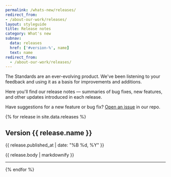 ```yaml
---
permalink: /whats-new/releases/
redirect_from:
- /about-our-work/releases/
layout: styleguide
title: Release notes
category: What's new
subnav:
  data: releases
  href: ['#version-%', name]
  text: name
redirect_from:
  - /about-our-work/releases/
---
```

<p class="usa-font-lead">The Standards are an ever-evolving product. We've been listening to your feedback and using it as a basis for improvements and additions.</p>

<p class="usa-font-lead">Here you'll find our release notes — summaries of bug fixes, new features, and other updates introduced in each release.</p>

Have suggestions for a new feature or bug fix? [Open an issue](https://github.com/18F/web-design-standards/issues/new) in our repo.

{% for release in site.data.releases %}

## Version {{ release.name }}

<p class="site-subheading">{{ release.published_at | date: "%B %d, %Y" }}</p>

{{ release.body | markdownify }}

<hr />
{% endfor %}
